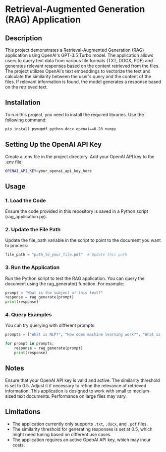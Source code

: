 # Retrieval-Augmented Generation (RAG) Application

## Description
This project demonstrates a Retrieval-Augmented Generation (RAG) application using OpenAI's GPT-3.5 Turbo model. The application allows users to query text data from various file formats (TXT, DOCX, PDF) and generates relevant responses based on the content retrieved from the files. The project utilizes OpenAI's text embeddings to vectorize the text and calculate the similarity between the user's query and the content of the files. If relevant information is found, the model generates a response based on the retrieved text.

## Installation
To run this project, you need to install the required libraries. Use the following command:

```bash
pip install pymupdf python-docx openai==0.28 numpy
```
## Setting Up the OpenAI API Key
Create a .env file in the project directory.
Add your OpenAI API key to the .env file:
```bash
OPENAI_API_KEY=your_openai_api_key_here
```

## Usage
### 1. Load the Code
Ensure the code provided in this repository is saved in a Python script (rag_application.py).

### 2. Update the File Path
Update the file_path variable in the script to point to the document you want to process:

```python
file_path = "path_to_your_file.pdf"  # Update this path
```

### 3. Run the Application
Run the Python script to test the RAG application. You can query the document using the rag_generate() function. For example:

```python
prompt = "What is the subject of this text?"
response = rag_generate(prompt)
print(response)
```

### 4. Query Examples
You can try querying with different prompts:

```python
prompts = ["What is NLP?", "How does machine learning work?", "What is deep learning?"]

for prompt in prompts:
    response = rag_generate(prompt)
    print(response)
```

## Notes
Ensure that your OpenAI API key is valid and active.
The similarity threshold is set to 0.5. Adjust it if necessary to refine the relevance of retrieved information.
This application is designed to work with small to medium-sized text documents. Performance on large files may vary.

## Limitations

- The application currently only supports `.txt`, `.docx`, and `.pdf` files.
- The similarity threshold for generating responses is set at 0.5, which might need tuning based on different use cases.
- The application requires an active OpenAI API key, which may incur costs.

